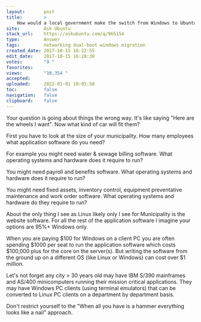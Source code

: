 ```yaml
---
layout:       post
title:        >
    How would a local government make the switch from Windows to Ubuntu?
site:         Ask Ubuntu
stack_url:    https://askubuntu.com/q/965154
type:         Answer
tags:         networking dual-boot windows migration
created_date: 2017-10-15 16:22:55
edit_date:    2017-10-15 16:28:30
votes:        "9 "
favorites:    
views:        "10,354 "
accepted:     
uploaded:     2022-01-01 10:05:50
toc:          false
navigation:   false
clipboard:    false
---
```


Your question is going about things the wrong way. It's like saying "Here are the wheels I want". Now what kind of car will fit them?

First you have to look at the size of your municipality. How many employees what application software do you need?

For example you might need water & sewage billing software. What operating systems and hardware does it require to run?

You might need payroll and benefits software. What operating systems and hardware does it require to run?

You might need fixed assets, inventory control, equipment preventative maintenance and work order software. What operating systems and hardware do they require to run?

About the only thing I see as Linux likely only I see for Municipality is the website software. For all the rest of the application software I imagine your options are 95%+ Windows only.

When you are paying $100 for Windows on a client PC you are often spending $1000 per seat to run the application software which costs $100,000 plus for the core on the server(s). But writing the software from the ground up on a different OS (like Linux or Windows) can cost over $1 million.

Let's not forget any city > 30 years old may have IBM S/390 mainframes and 
AS/400 minicomputers running their mission critical applications. They may have Windows PC clients (using terminal emulators) that can be converted to Linux PC clients on a department by department basis.

Don't restrict yourself to the "When all you have is a hammer everything looks like a nail" approach.
